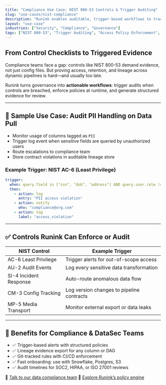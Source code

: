 ```yaml
---
title: "Compliance Use Case: NIST 800-53 Controls & Trigger Auditing"
slug: "use-cases/nist-compliance"
description: "Runink enables auditable, trigger-based workflows to track and enforce NIST 800-53 data handling, lineage, and access controls in real time."
layout: "use-case"
industries: ["Security", "Compliance", "Governance"]
tags: ["NIST 800-53", "Trigger Auditing", "Access Policy Enforcement", "Governed Pipelines", "Lineage Controls"]
---
```


## From Control Checklists to Triggered Evidence

Compliance teams face a gap: controls like NIST 800-53 demand evidence, not just config files. But proving access, retention, and lineage across dynamic pipelines is hard—and usually too late.

Runink turns governance into **actionable workflows**: trigger audits when controls are breached, enforce policies at runtime, and generate structured evidence for review.

---

## 🔐 Sample Use Case: Audit PII Handling on Data Pull

- Monitor usage of columns tagged as `PII`  
- Trigger log event when sensitive fields are queried by unauthorized users  
- Route escalations to compliance team  
- Store contract violations in auditable lineage store  

### Example Trigger: NIST AC-6 (Least Privilege)

```yaml
trigger:
  when: query.field in ["ssn", "dob", "address"] AND query.user.role != "data_compliance"
  then:
    - action: log
      entry: "PII access violation"
    - action: notify
      who: "compliance@org.com"
    - action: tag
      label: "access_violation"
````

---

## ✅ Controls Runink Can Enforce or Audit

| NIST Control           | Example Trigger                           |
| ---------------------- | ----------------------------------------- |
| AC-6 Least Privilege   | Trigger alerts for out-of-scope access    |
| AU-2 Audit Events      | Log every sensitive data transformation   |
| SI-4 Incident Response | Auto-route anomalous data flow            |
| CM-3 Config Tracking   | Log version changes to pipeline contracts |
| MP-5 Media Transport   | Monitor external export or data leaks     |

---

## 💼 Benefits for Compliance & DataSec Teams

* ✅ Trigger-based alerts with structured policies
* ✅ Lineage evidence export for any column or DAG
* ✅ Git-tracked rules with CI/CD enforcement
* ✅ Fast onboarding: use with Snowflake, Postgres, S3
* ✅ Audit timelines for SOC2, HIPAA, or ISO 27001 reviews

📜 [Talk to our data compliance team](/contact)
🧭 [Explore Runink’s policy engine](/products/analytics_companion/)
